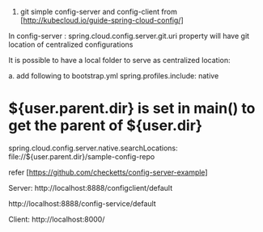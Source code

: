 1. git simple config-server and config-client from [http://kubecloud.io/guide-spring-cloud-config/]

In config-server : spring.cloud.config.server.git.uri property will have git location of centralized configurations

It is possible to have a local folder to serve as centralized location:

a. add following to bootstrap.yml
spring.profiles.include: native
# ${user.parent.dir} is set in main() to get the parent of ${user.dir}
spring.cloud.config.server.native.searchLocations: file://${user.parent.dir}/sample-config-repo

refer [https://github.com/checketts/config-server-example]

Server: http://localhost:8888/configclient/default

http://localhost:8888/config-service/default

Client: http://localhost:8000/
